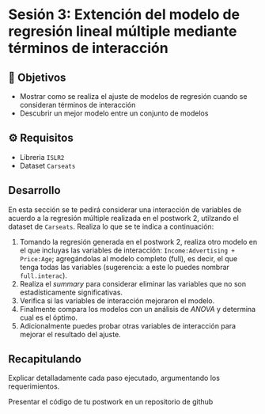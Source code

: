 # Sesión 3: Extención del modelo de regresión lineal múltiple mediante términos de interacción  

## :dart: Objetivos

- Mostrar como se realiza el ajuste de modelos de regresión cuando se consideran términos de interacción
- Descubrir un mejor modelo entre un conjunto de modelos


## ⚙ Requisitos

+ Libreria `ISLR2`
+ Dataset `Carseats`

## Desarrollo

En esta sección se te pedirá considerar una interacción de variables de acuerdo a la regresión múltiple realizada en el postwork 2, utilzando el dataset de `Carseats`. Realiza lo que se te indica a continuación:

1. Tomando la regresión generada en el postwork 2, realiza otro modelo en el que incluyas las variables de interacción: `Income:Advertising + Price:Age`; agregándolas al modelo completo (full), es decir, el que tenga todas las variables (sugerencia: a este lo puedes nombrar `full.interac`).
2. Realiza el _summary_ para considerar eliminar las variables que no son estadísticamente significativas.
3.  Verifica si las variables de interacción mejoraron el modelo.
4.  Finalmente compara los modelos con un análisis de _ANOVA_ y determina cual es el óptimo.
5.  Adicionalmente puedes probar otras variables de interacción para mejorar el resultado del ajuste. 

## Recapitulando

Explicar detalladamente cada paso ejecutado, argumentando los requerimientos.

Presentar el código de tu postwork en un repositorio de github

